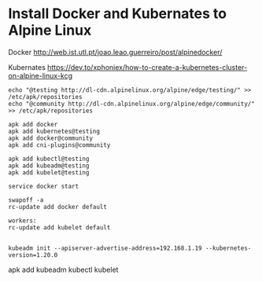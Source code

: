 # Install Docker and Kubernates to Alpine Linux

Docker 
http://web.ist.utl.pt/joao.leao.guerreiro/post/alpinedocker/

Kubernates
https://dev.to/xphoniex/how-to-create-a-kubernetes-cluster-on-alpine-linux-kcg

```
echo "@testing http://dl-cdn.alpinelinux.org/alpine/edge/testing/" >> /etc/apk/repositories
echo "@community http://dl-cdn.alpinelinux.org/alpine/edge/community/" >> /etc/apk/repositories

apk add docker
apk add kubernetes@testing
apk add docker@community
apk add cni-plugins@community

apk add kubectl@testing
apk add kubeadm@testing
apk add kubelet@testing

service docker start

swapoff -a
rc-update add docker default

workers:
rc-update add kubelet default


kubeadm init --apiserver-advertise-address=192.168.1.19 --kubernetes-version=1.20.0

```


apk add kubeadm kubectl kubelet








